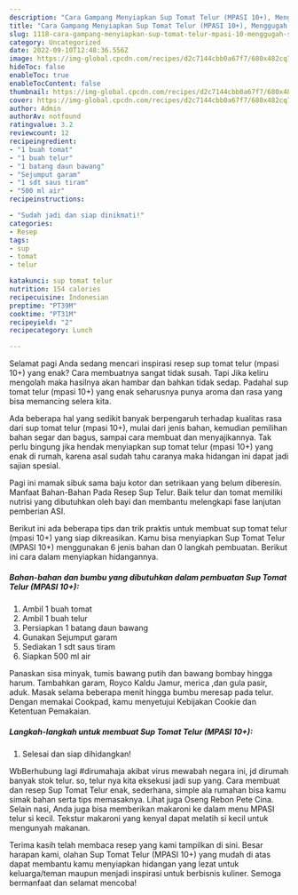 ```yaml
---
description: "Cara Gampang Menyiapkan Sup Tomat Telur (MPASI 10+), Menggugah Selera"
title: "Cara Gampang Menyiapkan Sup Tomat Telur (MPASI 10+), Menggugah Selera"
slug: 1118-cara-gampang-menyiapkan-sup-tomat-telur-mpasi-10-menggugah-selera
category: Uncategorized
date: 2022-09-10T12:48:36.556Z
image: https://img-global.cpcdn.com/recipes/d2c7144cbb0a67f7/680x482cq70/sup-tomat-telur-mpasi-10-foto-resep-utama.jpg
hideToc: false
enableToc: true
enableTocContent: false
thumbnail: https://img-global.cpcdn.com/recipes/d2c7144cbb0a67f7/680x482cq70/sup-tomat-telur-mpasi-10-foto-resep-utama.jpg
cover: https://img-global.cpcdn.com/recipes/d2c7144cbb0a67f7/680x482cq70/sup-tomat-telur-mpasi-10-foto-resep-utama.jpg
author: Admin
authorAv: notfound
ratingvalue: 3.2
reviewcount: 12
recipeingredient:
- "1 buah tomat"
- "1 buah telur"
- "1 batang daun bawang"
- "Sejumput garam"
- "1 sdt saus tiram"
- "500 ml air"
recipeinstructions:

- "Sudah jadi dan siap dinikmati!"
categories:
- Resep
tags:
- sup
- tomat
- telur

katakunci: sup tomat telur 
nutrition: 154 calories
recipecuisine: Indonesian
preptime: "PT39M"
cooktime: "PT31M"
recipeyield: "2"
recipecategory: Lunch

---
```



Selamat pagi Anda sedang mencari inspirasi resep sup tomat telur (mpasi 10+) yang enak? Cara membuatnya sangat tidak susah. Tapi Jika keliru mengolah maka hasilnya akan hambar dan bahkan tidak sedap. Padahal sup tomat telur (mpasi 10+) yang enak seharusnya punya aroma dan rasa yang bisa memancing selera kita.


Ada beberapa hal yang sedikit banyak berpengaruh terhadap kualitas rasa dari sup tomat telur (mpasi 10+), mulai dari jenis bahan, kemudian pemilihan bahan segar dan bagus, sampai cara membuat dan menyajikannya. Tak perlu bingung jika hendak menyiapkan sup tomat telur (mpasi 10+) yang enak di rumah, karena asal sudah tahu caranya maka hidangan ini dapat jadi sajian spesial.

Pagi ini mamak sibuk sama baju kotor dan setrikaan yang belum diberesin. Manfaat Bahan-Bahan Pada Resep Sup Telur. Baik telur dan tomat memiliki nutrisi yang dibutuhkan oleh bayi dan membantu melengkapi fase lanjutan pemberian ASI.


Berikut ini ada beberapa tips dan trik praktis untuk membuat sup tomat telur (mpasi 10+) yang siap dikreasikan. Kamu bisa menyiapkan Sup Tomat Telur (MPASI 10+) menggunakan 6 jenis bahan dan 0 langkah pembuatan. Berikut ini cara dalam menyiapkan hidangannya.

<!--inarticleads1-->

##### Bahan-bahan dan bumbu yang dibutuhkan dalam pembuatan Sup Tomat Telur (MPASI 10+):

1. Ambil 1 buah tomat
1. Ambil 1 buah telur
1. Persiapkan 1 batang daun bawang
1. Gunakan Sejumput garam
1. Sediakan 1 sdt saus tiram
1. Siapkan 500 ml air


Panaskan sisa minyak, tumis bawang putih dan bawang bombay hingga harum. Tambahkan garam, Royco Kaldu Jamur, merica ,dan gula pasir, aduk. Masak selama beberapa menit hingga bumbu meresap pada telur. Dengan memakai Cookpad, kamu menyetujui Kebijakan Cookie dan Ketentuan Pemakaian. 

<!--inarticleads2-->

##### Langkah-langkah untuk membuat Sup Tomat Telur (MPASI 10+):


1. Selesai dan siap dihidangkan!

WbBerhubung lagi #dirumahaja akibat virus mewabah negara ini, jd dirumah banyak stok telur. so, telur nya kita eksekusi jadi sup yang. Cara membuat dan resep Sup Tomat Telur enak, sederhana, simple ala rumahan bisa kamu simak bahan serta tips memasaknya. Lihat juga Oseng Rebon Pete Cina. Selain nasi, Anda juga bisa memberikan makaroni ke dalam menu MPASI telur si kecil. Tekstur makaroni yang kenyal dapat melatih si kecil untuk mengunyah makanan. 

Terima kasih telah membaca resep yang kami tampilkan di sini. Besar harapan kami, olahan Sup Tomat Telur (MPASI 10+) yang mudah di atas dapat membantu kamu menyiapkan hidangan yang lezat untuk keluarga/teman maupun menjadi inspirasi untuk berbisnis kuliner. Semoga bermanfaat dan selamat mencoba!
